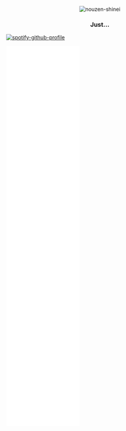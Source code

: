 <div align=center>
    
![nouzen-shinei](https://user-images.githubusercontent.com/85594230/131375305-420762b3-900c-486c-8e4a-9686c6b4eb15.gif)
### Just...

</div>

[![spotify-github-profile](https://spotify-github-profile.vercel.app/api/view?uid=0bayzsrvnvivnrnxg4te2b1vb&cover_image=true&theme=default)](https://github.com/Toshiro223/Nezuko)

![Metrics](/github-metrics.svg)


